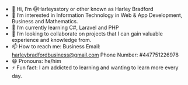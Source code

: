 - 👋 Hi, I’m @Harleysstory or other known as Harley Bradford
- 👀 I’m interested in Information Technology in Web & App Development, Business and Mathematics.
- 🌱 I’m currently learning C#, Laravel and PHP
- 💞️ I’m looking to collaborate on projects that I can gain valuable experience and knowledge from.
- 📫 How to reach me:
    Business Email: harleybradfordbusiness@gmail.com
    Phone Number: #447751226978
- 😄 Pronouns: he/him
- ⚡ Fun fact: I am addicted to learning and wanting to learn more every day.

<!---
Harleysstory/Harleysstory is a ✨ special ✨ repository because its `README.md` (this file) appears on your GitHub profile.
You can click the Preview link to take a look at your changes.
--->
